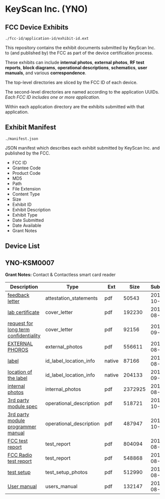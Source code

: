 # KeyScan Inc. (YNO)
## FCC Device Exhibits

```
./fcc-id/application-id/exhibit-id.ext
```

This repository contains the exhibit documents submitted by KeyScan Inc. to (and published by) the FCC as part of the device certification process.

These exhibits can include **internal photos**, **external photos**, **RF test reports**, **block diagrams**, **operational descriptions**, **schematics**, **user manuals**, and various **correspondence**.

The top-level directories are sliced by the FCC ID of each device.

The second-level directories are named according to the application UUIDs. *Each FCC ID includes one or more application.*

Within each application directory are the exhibits submitted with that application. 

## Exhibit Manifest

```
./manifest.json
```

JSON manifest which describes each exhibit submitted by KeyScan Inc. and published by the FCC.

- FCC ID
- Grantee Code
- Product Code
- MD5
- Path
- File Extension
- Content Type
- Size
- Exhibit ID
- Exhibit Description
- Exhibit Type
- Date Submitted
- Date Available
- Grant Notes

## Device List
## YNO-KSM0007
**Grant Notes:** Contact & Contactless smart card reader

| Description | Type | Ext | Size | Submitted | Available |
| ----------- | ---- | --- | ---- | --------- | --------- |
| [feedback letter](YNO-KSM0007/67bd303541cc8ec1b0b22fc8dc93e713/1362268.pdf) | attestation_statements | pdf | 50543 | 2010-10-18 | 2010-10-19 |
| [lab certificate](YNO-KSM0007/67bd303541cc8ec1b0b22fc8dc93e713/1334025.pdf) | cover_letter | pdf | 192230 | 2010-08-27 | 2010-10-19 |
| [request for long term confidentiality](YNO-KSM0007/67bd303541cc8ec1b0b22fc8dc93e713/1337092.pdf) | cover_letter | pdf | 92156 | 2010-09-02 | 2010-10-19 |
| [EXTERNAL PHOROS](YNO-KSM0007/67bd303541cc8ec1b0b22fc8dc93e713/1334022.pdf) | external_photos | pdf | 556611 | 2010-08-27 | 2010-10-19 |
| [label](YNO-KSM0007/67bd303541cc8ec1b0b22fc8dc93e713/1334009.native) | id_label_location_info | native | 87166 | 2010-08-27 | 2010-10-19 |
| [location of the label](YNO-KSM0007/67bd303541cc8ec1b0b22fc8dc93e713/1337091.native) | id_label_location_info | native | 204133 | 2010-09-02 | 2010-10-19 |
| [internal photos](YNO-KSM0007/67bd303541cc8ec1b0b22fc8dc93e713/1334023.pdf) | internal_photos | pdf | 2372925 | 2010-08-27 | 2010-10-19 |
| [3rd party module spec](YNO-KSM0007/67bd303541cc8ec1b0b22fc8dc93e713/1362269.pdf) | operational_description | pdf | 518721 | 2010-10-18 | 2010-10-19 |
| [3rd party module programmer manual](YNO-KSM0007/67bd303541cc8ec1b0b22fc8dc93e713/1362270.pdf) | operational_description | pdf | 487947 | 2010-10-18 | 2010-10-19 |
| [FCC test report](YNO-KSM0007/67bd303541cc8ec1b0b22fc8dc93e713/1334020.pdf) | test_report | pdf | 804094 | 2010-08-27 | 2010-10-19 |
| [FCC Radio test report](YNO-KSM0007/67bd303541cc8ec1b0b22fc8dc93e713/1334021.pdf) | test_report | pdf | 548868 | 2010-08-27 | 2010-10-19 |
| [test setup](YNO-KSM0007/67bd303541cc8ec1b0b22fc8dc93e713/1334024.pdf) | test_setup_photos | pdf | 512990 | 2010-08-27 | 2010-10-19 |
| [User manual](YNO-KSM0007/67bd303541cc8ec1b0b22fc8dc93e713/1334575.pdf) | users_manual | pdf | 132147 | 2010-08-28 | 2010-10-19 |
